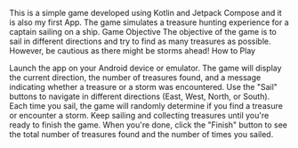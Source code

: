 This is a simple game developed using Kotlin and Jetpack Compose and it is also my first App. The game simulates a treasure hunting experience for a captain sailing on a ship.
Game Objective
The objective of the game is to sail in different directions and try to find as many treasures as possible. However, be cautious as there might be storms ahead!
How to Play

Launch the app on your Android device or emulator.
The game will display the current direction, the number of treasures found, and a message indicating whether a treasure or a storm was encountered.
Use the "Sail" buttons to navigate in different directions (East, West, North, or South).
Each time you sail, the game will randomly determine if you find a treasure or encounter a storm.
Keep sailing and collecting treasures until you're ready to finish the game.
When you're done, click the "Finish" button to see the total number of treasures found and the number of times you sailed.
